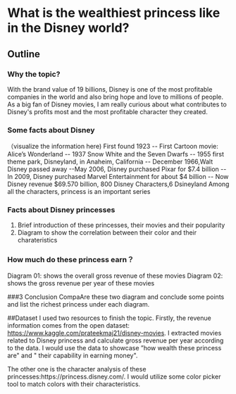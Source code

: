 # What is the wealthiest princess like in the Disney world?

## Outline

### Why the topic?
With the brand value of 19 billions, Disney is one of the most profitable companies in the world and also bring hope and love to millions of people. As a big fan of Disney movies, I am really curious about what contributes to Disney's profits most and the most profitable character they created.

### Some facts about Disney
（visualize the information here) First found 1923 -- First Cartoon movie: Alice’s Wonderland -- 1937  Snow White and the Seven Dwarfs --  1955 first theme park, Disneyland, in Anaheim, California -- December 1966,Walt Disney passed away 
--May 2006, Disney purchased Pixar for $7.4 billion -- In 2009, Disney purchased Marvel Entertainment for about $4 billion -- Now Disney revenue $69.570 billion, 800 Disney Characters,6 Dsineyland
Among all the characters, princess is an important series

### Facts about Disney princesses
1. Brief introduction of these princesses, their movies and their popularity 
2. Diagram to show the correlation between their color and their charateristics

### How much do these princess earn？
Diagram 01: shows the overall gross revenue of these movies
Diagram 02: shows the gross revenue per year of these movies

###3 Conclusion
CompaAre these two diagram and conclude some points and list the richest princess under each diagram.

##Dataset
I used two resources to finish the topic. Firstly, the revenue information comes from the open dataset: https://www.kaggle.com/prateekmaj21/disney-movies. I extracted movies related to Disney princess and calculate gross revenue per year according to the data. I would use the data to showcase ”how wealth these princess are" and " their capability in earning money". 
<p>The other one is the character analysis of these princesses:https://princess.disney.com/. I would utilize some color picker tool to match colors with their characteristics. 
